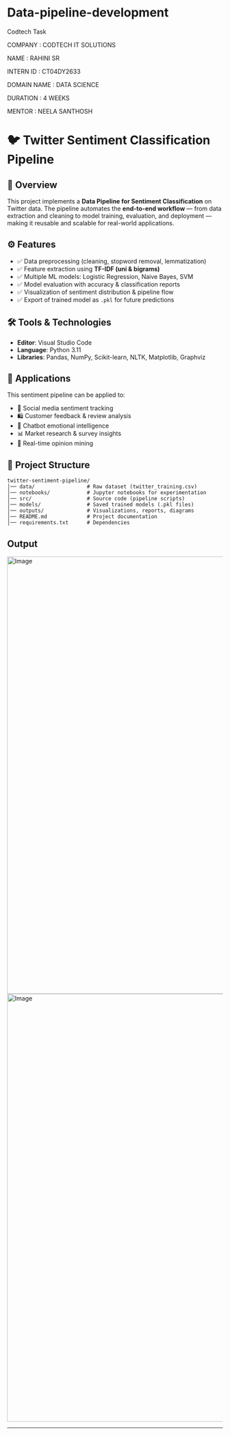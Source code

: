 # Data-pipeline-development

Codtech Task

COMPANY : CODTECH IT SOLUTIONS

NAME : RAHINI SR

INTERN ID : CT04DY2633

DOMAIN NAME : DATA SCIENCE

DURATION : 4 WEEKS

MENTOR : NEELA SANTHOSH

# 🐦 Twitter Sentiment Classification Pipeline

## 📌 Overview

This project implements a **Data Pipeline for Sentiment Classification** on Twitter data. The pipeline automates the **end-to-end workflow** — from data extraction and cleaning to model training, evaluation, and deployment — making it reusable and scalable for real-world applications.

## ⚙️ Features

* ✅ Data preprocessing (cleaning, stopword removal, lemmatization)
* ✅ Feature extraction using **TF-IDF (uni & bigrams)**
* ✅ Multiple ML models: Logistic Regression, Naive Bayes, SVM
* ✅ Model evaluation with accuracy & classification reports
* ✅ Visualization of sentiment distribution & pipeline flow
* ✅ Export of trained model as `.pkl` for future predictions

## 🛠 Tools & Technologies

* **Editor**: Visual Studio Code
* **Language**: Python 3.11
* **Libraries**: Pandas, NumPy, Scikit-learn, NLTK, Matplotlib, Graphviz

## 🚀 Applications

This sentiment pipeline can be applied to:

* 🔎 Social media sentiment tracking
* 🛍 Customer feedback & review analysis
* 💬 Chatbot emotional intelligence
* 📊 Market research & survey insights
* 📡 Real-time opinion mining

## 📂 Project Structure

```
twitter-sentiment-pipeline/
│── data/                 # Raw dataset (twitter_training.csv)
│── notebooks/            # Jupyter notebooks for experimentation
│── src/                  # Source code (pipeline scripts)
│── models/               # Saved trained models (.pkl files)
│── outputs/              # Visualizations, reports, diagrams
│── README.md             # Project documentation
│── requirements.txt      # Dependencies
```

## Output

<img width="1920" height="1021" alt="Image" src="https://github.com/user-attachments/assets/95edf7c7-c199-4898-a601-c1ac27a9febc" />

<img width="1102" height="999" alt="Image" src="https://github.com/user-attachments/assets/306aa30e-9332-4682-a546-54340f0360ad" />

---

